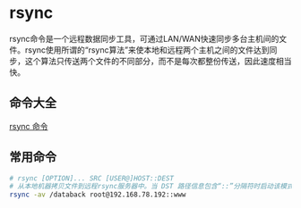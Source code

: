 # rsync

rsync命令是一个远程数据同步工具，可通过LAN/WAN快速同步多台主机间的文件。rsync使用所谓的“rsync算法”来使本地和远程两个主机之间的文件达到同步，这个算法只传送两个文件的不同部分，而不是每次都整份传送，因此速度相当快。

## 命令大全

[rsync 命令](http://man.linuxde.net/rsync)

## 常用命令

```sh
# rsync [OPTION]... SRC [USER@]HOST::DEST
# 从本地机器拷贝文件到远程rsync服务器中。当 DST 路径信息包含“::”分隔符时启动该模式
rsync -av /databack root@192.168.78.192::www
```
